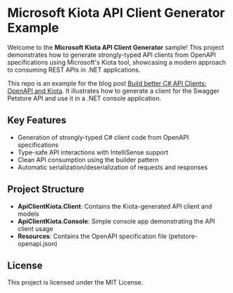 # Microsoft Kiota API Client Generator Example

Welcome to the **Microsoft Kiota API Client Generator** sample! This project demonstrates how to generate strongly-typed API clients from OpenAPI specifications using Microsoft's Kiota tool, showcasing a modern approach to consuming REST APIs in .NET applications.

This repo is an example for the blog post [Build better C# API Clients: OpenAPI and Kiota](https://baundev.com/posts/api-clients-kiota/). It illustrates how to generate a client for the Swagger Petstore API and use it in a .NET console application.

## Key Features

-   Generation of strongly-typed C# client code from OpenAPI specifications
-   Type-safe API interactions with IntelliSense support
-   Clean API consumption using the builder pattern
-   Automatic serialization/deserialization of requests and responses

## Project Structure

-   **ApiClientKiota.Client**: Contains the Kiota-generated API client and models
-   **ApiClientKiota.Console**: Simple console app demonstrating the API client usage
-   **Resources**: Contains the OpenAPI specification file (petstore-openapi.json)

## License

This project is licensed under the MIT License.
